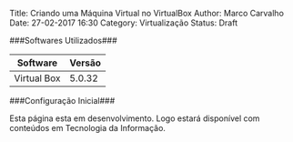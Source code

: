 Title: Criando uma Máquina Virtual no VirtualBox
Author: Marco Carvalho
Date: 27-02-2017 16:30
Category: Virtualização
Status: Draft

###Softwares Utilizados###
<table class="table">
    <thead>
        <tr>
            <th>Software</th>
            <th>Versão</th>
        </tr>
    </thead>
    <tbody>
        <tr>
            <td>Virtual Box</td>
            <td>5.0.32</td>
        </tr>
    </tbody>
</table>

###Configuração Inicial###

Esta página esta em desenvolvimento. Logo estará disponível com conteúdos em Tecnologia da Informação.
